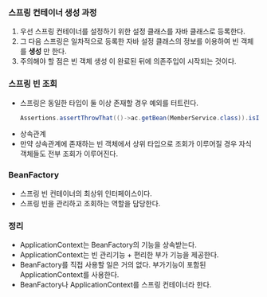 ### 스프링 컨테이너 생성 과정

1. 우선 스프링 컨테이너를 설정하기 위한 설정 클래스를 자바 클래스로 등록한다.
2. 그 다음 스프링은 일차적으로 등록한 자바 설정 클래스의 정보를 이용하여 빈 객체를 **생성** 만 한다.
3. 주의해야 할 점은 빈 객체 생성 이 완료된 뒤에 의존주입이 시작되는 것이다.

### 스프링 빈 조회
- 스프링은 동일한 타입이 둘 이상 존재할 경우 예외를 터트린다.
  ```java
  Assertions.assertThrowThat(()->ac.getBean(MemberService.class)).isInstanceof(NoUniqueBeanDefinitionException.class)
  ```
- 상속관계   
 - 만약 상속관계에 존재하는 빈 객체에서 상위 타입으로 조회가 이루어질 경우 자식 객체들도 전부 조회가 이루어진다.
### BeanFactory
- 스프링 빈 컨테이너의 최상위 인터페이스이다.
- 스프링 빈을 관리하고 조회하는 역할을 담당한다.
### 정리
- ApplicationContext는 BeanFactory의 기능을 상속받는다. 
- ApplicationContext는 빈 관리기능 + 편리한 부가 기능을 제공한다.
- BeanFactory를 직접 사용할 일은 거의 없다. 부가기능이 포함된 ApplicationContext를 사용한다.
- BeanFactory나 ApplicationContext를 스프링 컨테이너라 한다.

  
